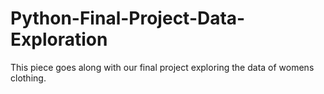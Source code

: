 # Python-Final-Project-Data-Exploration
This piece goes along with our final project exploring the data of womens clothing.
